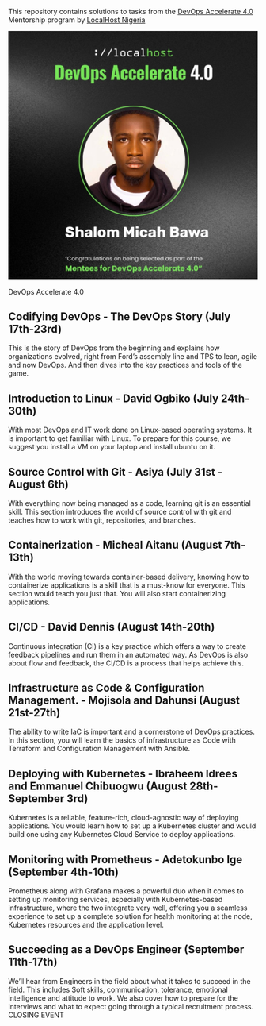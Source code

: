 This repository contains solutions to tasks from the [DevOps Accelerate 4.0](https://twitter.com/search?q=%23DevOpsAccelerate&src=typed_query&f=top) Mentorship program by [LocalHost Nigeria](https://www.joinlocalhost.com/)

![](./FXecnW2XEAAGVJv.jfif)

DevOps Accelerate 4.0

## Codifying DevOps - The DevOps Story (July 17th-23rd)
This is the story of DevOps from the beginning and explains how organizations evolved, right from Ford’s assembly line and TPS to lean, agile and now DevOps. And then dives into the key practices and tools of the game. 
## Introduction to Linux - David Ogbiko (July 24th-30th)
With most DevOps and IT work done on Linux-based operating systems. It is important to get familiar with Linux. To prepare for this course, we suggest you install a VM on your laptop and install ubuntu on it.
## Source Control with Git - Asiya (July 31st - August 6th)
With everything now being managed as a code, learning git is an essential skill. This section introduces the world of source control with git and teaches how to work with git, repositories, and branches.
## Containerization - Micheal Aitanu (August 7th-13th)
With the world moving towards container-based delivery, knowing how to containerize applications is a skill that is a must-know for everyone. This section would teach you just that. You will also start containerizing applications.
## CI/CD - David Dennis (August 14th-20th)
Continuous integration (CI) is a key practice which offers a way to create feedback pipelines and run them in an automated way. As DevOps is also about flow and feedback, the CI/CD is a process that helps achieve this. 
## Infrastructure as Code & Configuration Management. - Mojisola and Dahunsi (August 21st-27th)
The ability to write IaC is important and a cornerstone of DevOps practices. In this section, you will learn the basics of infrastructure as Code with Terraform and  Configuration Management with Ansible.
## Deploying with Kubernetes - Ibraheem  Idrees and Emmanuel Chibuogwu (August 28th-September 3rd)
Kubernetes is a reliable, feature-rich, cloud-agnostic way of deploying applications. You would learn how to set up a Kubernetes cluster and would build one using any Kubernetes Cloud Service to deploy applications. 
## Monitoring with Prometheus - Adetokunbo Ige (September 4th-10th)
Prometheus along with Grafana makes a powerful duo when it comes to setting up monitoring services, especially with Kubernetes-based infrastructure, where the two integrate very well, offering you a seamless experience to set up a complete solution for health monitoring at the node, Kubernetes resources and the application level.
## Succeeding as a DevOps Engineer (September 11th-17th)
We’ll hear from Engineers in the field about what it takes to succeed in the field. This includes Soft skills, communication, tolerance, emotional intelligence and attitude to work. We also cover how to prepare for the interviews and what to expect going through a typical recruitment process.
CLOSING EVENT
